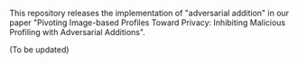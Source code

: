 This repository releases the implementation of "adversarial addition" in our paper "Pivoting Image-based Profiles Toward Privacy: Inhibiting Malicious Profiling with Adversarial Additions".

(To be updated)

